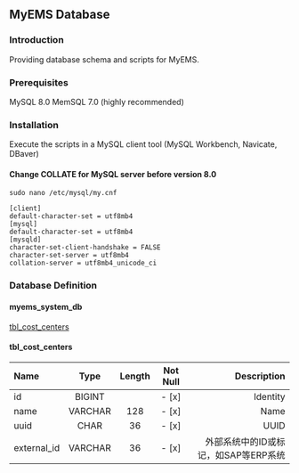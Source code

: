 ## MyEMS Database

### Introduction

Providing database schema and scripts for MyEMS.


### Prerequisites

MySQL 8.0
MemSQL 7.0 (highly recommended)


### Installation

Execute  the scripts in a MySQL client tool (MySQL Workbench, Navicate, DBaver)

#### Change COLLATE for MySQL server before version 8.0
```
sudo nano /etc/mysql/my.cnf
```
```
[client]
default-character-set = utf8mb4
[mysql]
default-character-set = utf8mb4
[mysqld]
character-set-client-handshake = FALSE
character-set-server = utf8mb4
collation-server = utf8mb4_unicode_ci
```

### Database Definition

#### myems_system_db
[tbl_cost_centers](#tbl_cost_centers)

#### tbl_cost_centers

| Name      | Type     | Length     | Not Null | Description
| :---          |    :----:   |  :----:       |  :----:       |              ---: |
| id            |   BIGINT    |               | - [x]      | Identity
| name      | VARCHAR |     128    |  - [x]     | Name
| uuid       | CHAR         | 36          | - [x]      | UUID
| external_id   | VARCHAR | 36 |   - [x]      | 外部系统中的ID或标记，如SAP等ERP系统
